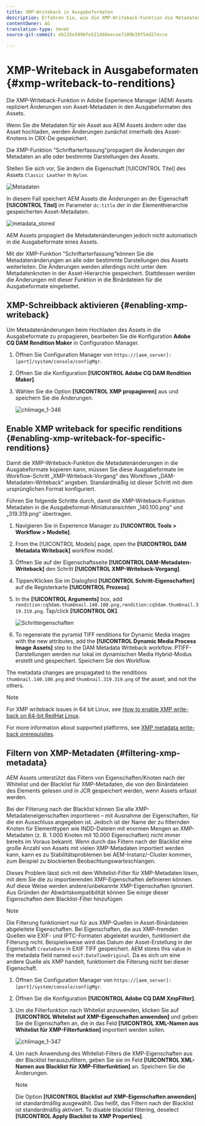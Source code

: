 ```yaml
---
title: XMP-Writeback in Ausgabeformaten
description: Erfahren Sie, wie die XMP-Writeback-Funktion die Metadaten für ein Asset an alle oder spezifische Ausgabeformate des Elements propagiert.
contentOwner: AG
translation-type: tm+mt
source-git-commit: eb135e5898fe521498eecae7109b39f54d274cce

---
```



# XMP-Writeback in Ausgabeformaten {#xmp-writeback-to-renditions}

Die XMP-Writeback-Funktion in Adobe Experience Manager (AEM) Assets repliziert Änderungen von Asset-Metadaten in den Ausgabeformaten des Assets.

Wenn Sie die Metadaten für ein Asset aus AEM Assets ändern oder das Asset hochladen, werden Änderungen zunächst innerhalb des Asset-Knotens in CRX-De gespeichert.

Die XMP-Funktion &quot;Schriftarterfassung&quot;propagiert die Änderungen der Metadaten an alle oder bestimmte Darstellungen des Assets.

Stellen Sie sich vor, Sie ändern die Eigenschaft [!UICONTROL Titel] des Assets `Classic Leather` in `Nylon`.

![Metadaten](assets/metadata.png)

In diesem Fall speichert AEM Assets die Änderungen an der Eigenschaft **[!UICONTROL Titel]** im Parameter `dc:title` der in der Elementhierarchie gespeicherten Asset-Metadaten.

![metadata_stored](assets/metadata_stored.png)

AEM Assets propagiert die Metadatenänderungen jedoch nicht automatisch in die Ausgabeformate eines Assets.

Mit der XMP-Funktion &quot;Schriftarterfassung&quot;können Sie die Metadatenänderungen an alle oder bestimmte Darstellungen des Assets weiterleiten. Die Änderungen werden allerdings nicht unter dem Metadatenknoten in der Asset-Hierarchie gespeichert. Stattdessen werden die Änderungen mit dieser Funktion in die Binärdateien für die Ausgabeformate eingebettet.

## XMP-Schreibback aktivieren {#enabling-xmp-writeback}

Um Metadatenänderungen beim Hochladen des Assets in die Ausgabeformate zu propagieren, bearbeiten Sie die Konfiguration **Adobe CQ DAM Rendition Maker** in Configuration Manager.

1. Öffnen Sie Configuration Manager von `https://[aem_server]:[port]/system/console/configMgr`.
1. Öffnen Sie die Konfiguration **[!UICONTROL Adobe CQ DAM Rendition Maker]**.
1. Wählen Sie die Option **[!UICONTROL XMP propagieren]** aus und speichern Sie die Änderungen.

   ![chlimage_1-346](assets/chlimage_1-346.png)

## Enable XMP writeback for specific renditions {#enabling-xmp-writeback-for-specific-renditions}

Damit die XMP-Writeback-Funktion die Metadatenänderungen in die Ausgabeformate kopieren kann, müssen Sie diese Ausgabeformate im Workflow-Schritt „XMP-Writeback-Vorgang“ des Workflows „DAM-Metadaten-Writeback“ angeben. Standardmäßig ist dieser Schritt mit dem ursprünglichen Format konfiguriert.

Führen Sie folgende Schritte durch, damit die XMP-Writeback-Funktion Metadaten in die Ausgabeformat-Miniaturansichten „140.100.png“ und „319.319.png“ übertragen.

1. Navigieren Sie in Experience Manager zu **[!UICONTROL Tools > Workflow > Modelle]**.
1. From the [!UICONTROL Models] page, open the **[!UICONTROL DAM Metadata Writeback]** workflow model.
1. Öffnen Sie auf der Eigenschaftsseite **[!UICONTROL DAM-Metadaten-Writeback]** den Schritt **[!UICONTROL XMP-Writeback-Vorgang]**.
1.  Tippen/Klicken Sie im Dialogfeld **[!UICONTROL Schritt-Eigenschaften]** auf die Registerkarte **[!UICONTROL Prozess]**.
1. In the **[!UICONTROL Arguments]** box, add `rendition:cq5dam.thumbnail.140.100.png,rendition:cq5dam.thumbnail.319.319.png`. Tap/click **[!UICONTROL OK]**.

   ![Schritteigenschaften](assets/step_properties.png)

1. To regenerate the pyramid TIFF renditions for Dynamic Media images with the new attributes, add the **[!UICONTROL Dynamic Media Process Image Assets]** step to the DAM Metadata Writeback workflow.
PTIFF-Darstellungen werden nur lokal im dynamischen Media Hybrid-Modus erstellt und gespeichert. Speichern Sie den Workflow.

The metadata changes are propagated to the renditions `thumbnail.140.100.png` and `thumbnail.319.319.png` of the asset, and not the others.

>[!NOTE]
>
>For XMP writeback issues in 64 bit Linux, see [How to enable XMP write-back on 64-bit RedHat Linux](https://helpx.adobe.com/experience-manager/kb/enable-xmp-write-back-64-bit-redhat.html).
>
>For more information about supported platforms, see [XMP metadata write-back prerequisites](/help/sites-deploying/technical-requirements.md#requirements-for-aem-assets-xmp-metadata-write-back).

## Filtern von XMP-Metadaten {#filtering-xmp-metadata}

AEM Assets unterstützt das Filtern von Eigenschaften/Knoten nach der Whitelist und der Blacklist für XMP-Metadaten, die von den Binärdateien des Elements gelesen und in JCR gespeichert werden, wenn Assets erfasst werden.

Bei der Filterung nach der Blacklist können Sie alle XMP-Metadateneigenschaften importieren – mit Ausnahme der Eigenschaften, für die ein Ausschluss angegeben ist. Jedoch ist der Name der zu filternden Knoten für Elementtypen wie INDD-Dateien mit enormen Mengen an XMP-Metadaten (z. B. 1.000 Knoten mit 10.000 Eigenschaften) nicht immer bereits im Voraus bekannt. Wenn durch das Filtern nach der Blacklist eine große Anzahl von Assets mit vielen XMP-Metadaten importiert werden kann, kann es zu Stabilitätsproblemen bei AEM-Instanz/-Cluster kommen, zum Beispiel zu blockierten Beobachtungswarteschlangen.

Dieses Problem lässt sich mit dem Whitelist-Filter für XMP-Metadaten lösen, mit dem Sie die zu importierenden XMP-Eigenschaften definieren können. Auf diese Weise werden andere/unbekannte XMP-Eigenschaften ignoriert. Aus Gründen der Abwärtskompatibilität können Sie einige dieser Eigenschaften dem Blacklist-Filter hinzufügen.

>[!NOTE]
>
>Die Filterung funktioniert nur für aus XMP-Quellen in Asset-Binärdateien abgeleitete Eigenschaften. Bei Eigenschaften, die aus XMP-fremden Quellen wie EXIF- und IPTC-Formaten abgeleitet wurden, funktioniert die Filterung nicht. Beispielsweise wird das Datum der Asset-Erstellung in der Eigenschaft `CreateDate` in EXIF TIFF gespeichert. AEM stores this value in the metadata field named `exif:DateTimeOriginal`. Da es sich um eine andere Quelle als XMP handelt, funktioniert die Filterung nicht bei dieser Eigenschaft.

1. Öffnen Sie Configuration Manager von `https://[aem_server]:[port]/system/console/configMgr`.
1. Öffnen Sie die Konfiguration **[!UICONTROL Adobe CQ DAM XmpFilter]**.
1. Um die Filterfunktion nach Whitelist anzuwenden, klicken Sie auf **[!UICONTROL Whitelist auf XMP-Eigenschaften anwenden]** und geben Sie die Eigenschaften an, die in das Feld **[!UICONTROL XML-Namen aus Whitelist für XMP-Filterfunktion]** importiert werden sollen.

   ![chlimage_1-347](assets/chlimage_1-347.png)

1. Um nach Anwendung des Whitelist-Filters die XMP-Eigenschaften aus der Blacklist herauszufiltern, geben Sie sie im Feld **[!UICONTROL XML-Namen aus Blacklist für XMP-Filterfunktion]** an. Speichern Sie die Änderungen.

   >[!NOTE]
   >
   >Die Option **[!UICONTROL Blacklist auf XMP-Eigenschaften anwenden]** ist standardmäßig ausgewählt. Das heißt, das Filtern nach der Blacklist ist standardmäßig aktiviert. To disable blacklist filtering, deselect **[!UICONTROL Apply Blacklist to XMP Properties]**.
